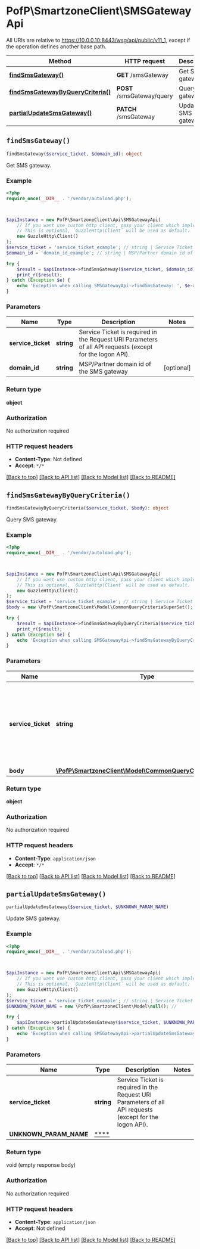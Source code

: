 # PofP\SmartzoneClient\SMSGatewayApi

All URIs are relative to https://10.0.0.10:8443/wsg/api/public/v11_1, except if the operation defines another base path.

| Method | HTTP request | Description |
| ------------- | ------------- | ------------- |
| [**findSmsGateway()**](SMSGatewayApi.md#findSmsGateway) | **GET** /smsGateway | Get SMS gateway. |
| [**findSmsGatewayByQueryCriteria()**](SMSGatewayApi.md#findSmsGatewayByQueryCriteria) | **POST** /smsGateway/query | Query SMS gateway. |
| [**partialUpdateSmsGateway()**](SMSGatewayApi.md#partialUpdateSmsGateway) | **PATCH** /smsGateway | Update SMS gateway. |


## `findSmsGateway()`

```php
findSmsGateway($service_ticket, $domain_id): object
```

Get SMS gateway.

### Example

```php
<?php
require_once(__DIR__ . '/vendor/autoload.php');



$apiInstance = new PofP\SmartzoneClient\Api\SMSGatewayApi(
    // If you want use custom http client, pass your client which implements `GuzzleHttp\ClientInterface`.
    // This is optional, `GuzzleHttp\Client` will be used as default.
    new GuzzleHttp\Client()
);
$service_ticket = 'service_ticket_example'; // string | Service Ticket is required in the Request URI Parameters of all API requests (except for the logon API).
$domain_id = 'domain_id_example'; // string | MSP/Partner domain id of the SMS gateway

try {
    $result = $apiInstance->findSmsGateway($service_ticket, $domain_id);
    print_r($result);
} catch (Exception $e) {
    echo 'Exception when calling SMSGatewayApi->findSmsGateway: ', $e->getMessage(), PHP_EOL;
}
```

### Parameters

| Name | Type | Description  | Notes |
| ------------- | ------------- | ------------- | ------------- |
| **service_ticket** | **string**| Service Ticket is required in the Request URI Parameters of all API requests (except for the logon API). | |
| **domain_id** | **string**| MSP/Partner domain id of the SMS gateway | [optional] |

### Return type

**object**

### Authorization

No authorization required

### HTTP request headers

- **Content-Type**: Not defined
- **Accept**: `*/*`

[[Back to top]](#) [[Back to API list]](../../README.md#endpoints)
[[Back to Model list]](../../README.md#models)
[[Back to README]](../../README.md)

## `findSmsGatewayByQueryCriteria()`

```php
findSmsGatewayByQueryCriteria($service_ticket, $body): object
```

Query SMS gateway.

### Example

```php
<?php
require_once(__DIR__ . '/vendor/autoload.php');



$apiInstance = new PofP\SmartzoneClient\Api\SMSGatewayApi(
    // If you want use custom http client, pass your client which implements `GuzzleHttp\ClientInterface`.
    // This is optional, `GuzzleHttp\Client` will be used as default.
    new GuzzleHttp\Client()
);
$service_ticket = 'service_ticket_example'; // string | Service Ticket is required in the Request URI Parameters of all API requests (except for the logon API).
$body = new \PofP\SmartzoneClient\Model\CommonQueryCriteriaSuperSet(); // \PofP\SmartzoneClient\Model\CommonQueryCriteriaSuperSet

try {
    $result = $apiInstance->findSmsGatewayByQueryCriteria($service_ticket, $body);
    print_r($result);
} catch (Exception $e) {
    echo 'Exception when calling SMSGatewayApi->findSmsGatewayByQueryCriteria: ', $e->getMessage(), PHP_EOL;
}
```

### Parameters

| Name | Type | Description  | Notes |
| ------------- | ------------- | ------------- | ------------- |
| **service_ticket** | **string**| Service Ticket is required in the Request URI Parameters of all API requests (except for the logon API). | |
| **body** | [**\PofP\SmartzoneClient\Model\CommonQueryCriteriaSuperSet**](../Model/CommonQueryCriteriaSuperSet.md)|  | |

### Return type

**object**

### Authorization

No authorization required

### HTTP request headers

- **Content-Type**: `application/json`
- **Accept**: `*/*`

[[Back to top]](#) [[Back to API list]](../../README.md#endpoints)
[[Back to Model list]](../../README.md#models)
[[Back to README]](../../README.md)

## `partialUpdateSmsGateway()`

```php
partialUpdateSmsGateway($service_ticket, $UNKNOWN_PARAM_NAME)
```

Update SMS gateway.

### Example

```php
<?php
require_once(__DIR__ . '/vendor/autoload.php');



$apiInstance = new PofP\SmartzoneClient\Api\SMSGatewayApi(
    // If you want use custom http client, pass your client which implements `GuzzleHttp\ClientInterface`.
    // This is optional, `GuzzleHttp\Client` will be used as default.
    new GuzzleHttp\Client()
);
$service_ticket = 'service_ticket_example'; // string | Service Ticket is required in the Request URI Parameters of all API requests (except for the logon API).
$UNKNOWN_PARAM_NAME = new \PofP\SmartzoneClient\Model\null(); // 

try {
    $apiInstance->partialUpdateSmsGateway($service_ticket, $UNKNOWN_PARAM_NAME);
} catch (Exception $e) {
    echo 'Exception when calling SMSGatewayApi->partialUpdateSmsGateway: ', $e->getMessage(), PHP_EOL;
}
```

### Parameters

| Name | Type | Description  | Notes |
| ------------- | ------------- | ------------- | ------------- |
| **service_ticket** | **string**| Service Ticket is required in the Request URI Parameters of all API requests (except for the logon API). | |
| **UNKNOWN_PARAM_NAME** | [****](../Model/.md)|  | |

### Return type

void (empty response body)

### Authorization

No authorization required

### HTTP request headers

- **Content-Type**: `application/json`
- **Accept**: Not defined

[[Back to top]](#) [[Back to API list]](../../README.md#endpoints)
[[Back to Model list]](../../README.md#models)
[[Back to README]](../../README.md)
